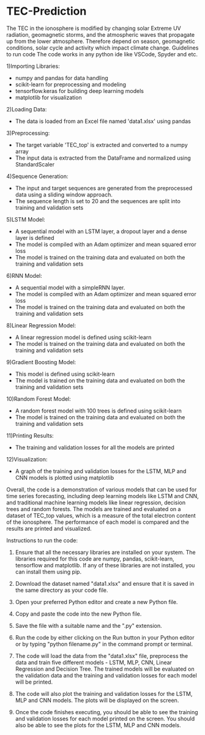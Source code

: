 # TEC-Prediction
The TEC in the ionosphere is modified by changing solar Extreme UV radiation, geomagnetic storms, and the atmospheric waves that propagate up from the lower atmosphere. Therefore depend on season, geomagnetic conditions, solar cycle and activity which impact climate change.
Guidelines to run code
The code works in any python ide like VSCode, Spyder and etc.

1)Importing Libraries:

* numpy and pandas for data handling
* scikit-learn for preprocessing and modeling
* tensorflow.keras for building deep learning models
* matplotlib for visualization

2)Loading Data:
* The data is loaded from an Excel file named 'data1.xlsx' using pandas

3)Preprocessing:
* The target variable 'TEC_top' is extracted and converted to a numpy array
* The input data is extracted from the DataFrame and normalized using StandardScaler

4)Sequence Generation:
* The input and target sequences are generated from the preprocessed data using a sliding window approach.
* The sequence length is set to 20 and the sequences are split into training and validation sets

5)LSTM Model:
* A sequential model with an LSTM layer, a dropout layer and a dense layer is defined
* The model is compiled with an Adam optimizer and mean squared error loss
* The model is trained on the training data and evaluated on both the training and validation sets



6)RNN Model:
* A sequential model with a simpleRNN layer.
* The model is compiled with an Adam optimizer and mean squared error loss
* The model is trained on the training data and evaluated on both the training and validation sets

8)Linear Regression Model:
* A linear regression model is defined using scikit-learn
* The model is trained on the training data and evaluated on both the training and validation sets

9)Gradient Boosting Model:
* This model is defined using scikit-learn
* The model is trained on the training data and evaluated on both the training and validation sets

10)Random Forest Model:
* A random forest model with 100 trees is defined using scikit-learn
* The model is trained on the training data and evaluated on both the training and validation sets

11)Printing Results:
* The training and validation losses for all the models are printed

12)Visualization:
* A graph of the training and validation losses for the LSTM, MLP and CNN models is plotted using matplotlib

Overall, the code is a demonstration of various models that can be used for time series forecasting, including deep learning models like LSTM and CNN, and traditional machine learning models like linear regression, decision trees and random forests. The models are trained and evaluated on a dataset of TEC_top values, which is a measure of the total electron content of the ionosphere. The performance of each model is compared and the results are printed and visualized.

Instructions to run the code:

1. Ensure that all the necessary libraries are installed on your system. The libraries required for this code are numpy, pandas, scikit-learn, tensorflow and matplotlib. If any of these libraries are not installed, you can install them using pip.

2. Download the dataset named "data1.xlsx" and ensure that it is saved in the same directory as your code file.

3. Open your preferred Python editor and create a new Python file.

4. Copy and paste the code into the new Python file.

5. Save the file with a suitable name and the ".py" extension.

6. Run the code by either clicking on the Run button in your Python editor or by typing "python filename.py" in the command prompt or terminal.

7. The code will load the data from the "data1.xlsx" file, preprocess the data and train five different models - LSTM, MLP, CNN, Linear Regression and Decision Tree. The trained models will be evaluated on the validation data and the training and validation losses for each model will be printed.

8. The code will also plot the training and validation losses for the LSTM, MLP and CNN models. The plots will be displayed on the screen.

9. Once the code finishes executing, you should be able to see the training and validation losses for each model printed on the screen. You should also be able to see the plots for the LSTM, MLP and CNN models.





